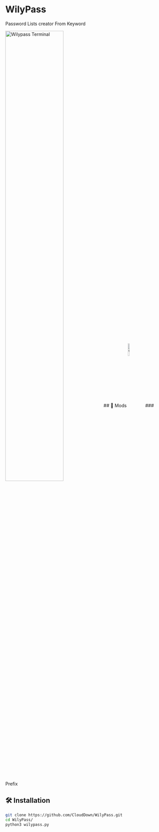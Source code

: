 # WilyPass
 Password Lists creator From Keyword

<img align="center" width="60%" alt="Wilypass Terminal" src="https://i.imgur.com/RnzQ2PI.png"/>
## 🍕 Mods
<img align="center" width="10%" alt="Wilypass Terminal" src="https://i.imgur.com/6b4FJi1.png"/>
### Prefix

## 🛠️ Installation

```bash
git clone https://github.com/CloudDown/WilyPass.git
cd WilyPass/
python3 wilypass.py
```
